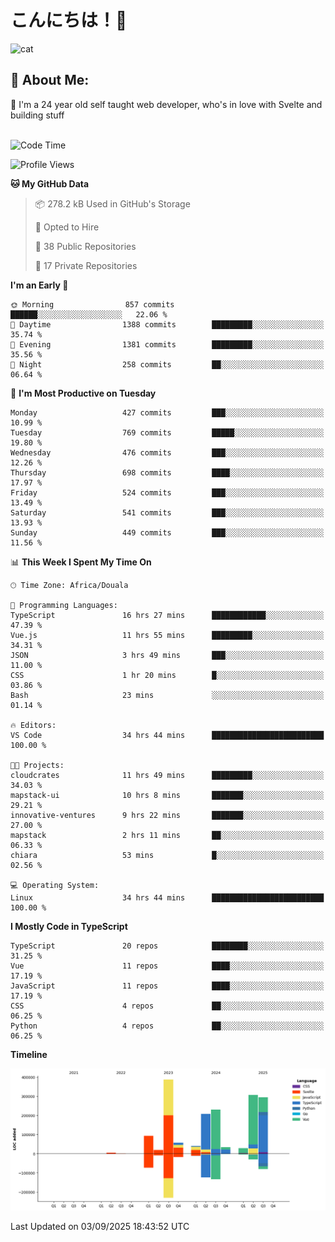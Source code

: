 

# こんにちは！🙂  
![cat](https://github.com/michaelnji/michaelnji/assets/73862378/606e99e9-2c18-4853-8722-991e4af8eae6)

## 💫 About Me:
🙂 I'm a 24 year old self taught web developer, who's in love with Svelte and building stuff <br><br>

<!--START_SECTION:waka-->
![Code Time](http://img.shields.io/badge/Code%20Time-1%2C363%20hrs%2017%20mins-blue)

![Profile Views](http://img.shields.io/badge/Profile%20Views-0-blue)

**🐱 My GitHub Data** 

> 📦 278.2 kB Used in GitHub's Storage 
 > 
> 💼 Opted to Hire
 > 
> 📜 38 Public Repositories 
 > 
> 🔑 17 Private Repositories 
 > 
**I'm an Early 🐤** 

```text
🌞 Morning                857 commits         ██████░░░░░░░░░░░░░░░░░░░   22.06 % 
🌆 Daytime                1388 commits        █████████░░░░░░░░░░░░░░░░   35.74 % 
🌃 Evening                1381 commits        █████████░░░░░░░░░░░░░░░░   35.56 % 
🌙 Night                  258 commits         ██░░░░░░░░░░░░░░░░░░░░░░░   06.64 % 
```
📅 **I'm Most Productive on Tuesday** 

```text
Monday                   427 commits         ███░░░░░░░░░░░░░░░░░░░░░░   10.99 % 
Tuesday                  769 commits         █████░░░░░░░░░░░░░░░░░░░░   19.80 % 
Wednesday                476 commits         ███░░░░░░░░░░░░░░░░░░░░░░   12.26 % 
Thursday                 698 commits         ████░░░░░░░░░░░░░░░░░░░░░   17.97 % 
Friday                   524 commits         ███░░░░░░░░░░░░░░░░░░░░░░   13.49 % 
Saturday                 541 commits         ███░░░░░░░░░░░░░░░░░░░░░░   13.93 % 
Sunday                   449 commits         ███░░░░░░░░░░░░░░░░░░░░░░   11.56 % 
```


📊 **This Week I Spent My Time On** 

```text
🕑︎ Time Zone: Africa/Douala

💬 Programming Languages: 
TypeScript               16 hrs 27 mins      ████████████░░░░░░░░░░░░░   47.39 % 
Vue.js                   11 hrs 55 mins      █████████░░░░░░░░░░░░░░░░   34.31 % 
JSON                     3 hrs 49 mins       ███░░░░░░░░░░░░░░░░░░░░░░   11.00 % 
CSS                      1 hr 20 mins        █░░░░░░░░░░░░░░░░░░░░░░░░   03.86 % 
Bash                     23 mins             ░░░░░░░░░░░░░░░░░░░░░░░░░   01.14 % 

🔥 Editors: 
VS Code                  34 hrs 44 mins      █████████████████████████   100.00 % 

🐱‍💻 Projects: 
cloudcrates              11 hrs 49 mins      █████████░░░░░░░░░░░░░░░░   34.03 % 
mapstack-ui              10 hrs 8 mins       ███████░░░░░░░░░░░░░░░░░░   29.21 % 
innovative-ventures      9 hrs 22 mins       ███████░░░░░░░░░░░░░░░░░░   27.00 % 
mapstack                 2 hrs 11 mins       ██░░░░░░░░░░░░░░░░░░░░░░░   06.33 % 
chiara                   53 mins             █░░░░░░░░░░░░░░░░░░░░░░░░   02.56 % 

💻 Operating System: 
Linux                    34 hrs 44 mins      █████████████████████████   100.00 % 
```

**I Mostly Code in TypeScript** 

```text
TypeScript               20 repos            ████████░░░░░░░░░░░░░░░░░   31.25 % 
Vue                      11 repos            ████░░░░░░░░░░░░░░░░░░░░░   17.19 % 
JavaScript               11 repos            ████░░░░░░░░░░░░░░░░░░░░░   17.19 % 
CSS                      4 repos             ██░░░░░░░░░░░░░░░░░░░░░░░   06.25 % 
Python                   4 repos             ██░░░░░░░░░░░░░░░░░░░░░░░   06.25 % 
```



**Timeline**

![Lines of Code chart](https://raw.githubusercontent.com/michaelnji/michaelnji/main/assets/bar_graph.png)


 Last Updated on 03/09/2025 18:43:52 UTC
<!--END_SECTION:waka-->
